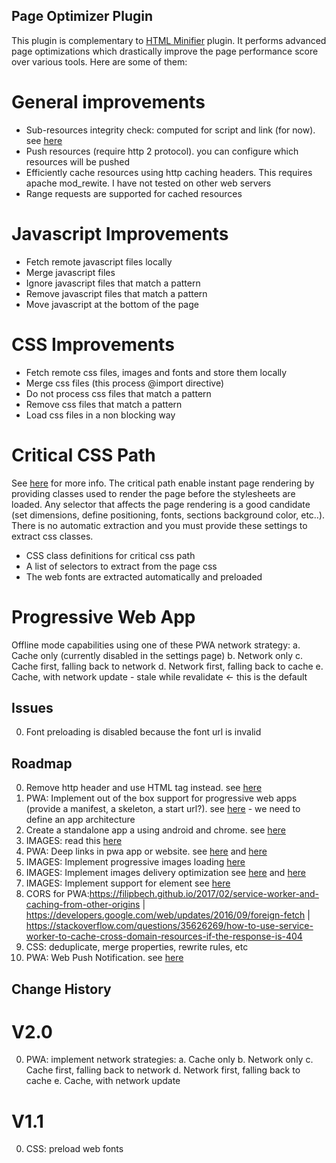 
Page Optimizer Plugin
---------------------

This plugin is complementary to [HTML Minifier](https://git.inimov.com/projects/WO/repos/html-minifier/) plugin. It performs advanced page optimizations which drastically improve the page performance score over various tools. Here are some of them:

# General improvements

- Sub-resources integrity check: computed for script and link (for now). see [here](https://hacks.mozilla.org/2015/09/subresource-integrity-in-firefox-43/)
- Push resources (require http 2 protocol). you can configure which resources will be pushed
- Efficiently cache resources using http caching headers. This requires apache mod_rewite. I have not tested on other web servers
- Range requests are supported for cached resources

# Javascript Improvements

- Fetch remote javascript files locally
- Merge javascript files
- Ignore javascript files that match a pattern
- Remove javascript files that match a pattern
- Move javascript at the bottom of the page

# CSS Improvements

- Fetch remote css files, images and fonts and store them locally
- Merge css files (this process @import directive)
- Do not process css files that match a pattern
- Remove css files that match a pattern
- Load css files in a non blocking way

# Critical CSS Path

See [here](https://developers.google.com/speed/docs/insights/OptimizeCSSDelivery) for more info. The critical path enable instant page rendering by providing classes used to render the page before the stylesheets are loaded.
Any selector that affects the page rendering is a good candidate (set dimensions, define positioning, fonts, sections background color, etc..). There is no automatic extraction and you must provide these settings to extract css classes.

- CSS class definitions for critical css path
- A list of selectors to extract from the page css
- The web fonts are extracted automatically and preloaded

# Progressive Web App
Offline mode capabilities using one of these PWA network strategy:
    a. Cache only (currently disabled in the settings page)
    b. Network only
    c. Cache first, falling back to network
    d. Network first, falling back to cache
    e. Cache, with network update - stale while revalidate <- this is the default

Issues
------
0. Font preloading is disabled because the font url is invalid

Roadmap
-------
0. Remove <Link rel=preload> http header and use <link> HTML tag instead. see [here](https://jakearchibald.com/2017/h2-push-tougher-than-i-thought/)
0. PWA: Implement out of the box support for progressive web apps (provide a manifest, a skeleton, a start url?). see [here](https://techbeacon.com/how-use-service-workers-progressive-web-apps?utm_source=mobilewebweekly&utm_medium=email) - we need to define an app architecture
0. Create a standalone app a using android and chrome. see [here](https://developers.google.com/web/updates/2014/11/Support-for-installable-web-apps-with-webapp-manifest-in-chrome-38-for-Android)
0. IMAGES: read this [here](https://kinsta.com/blog/optimize-images-for-web/)
0. PWA: Deep links in pwa app or website. see [here](http://blog.teamtreehouse.com/registering-protocol-handlers-web-applications) and [here](https://developer.mozilla.org/en-US/docs/Web-based_protocol_handlers)
0. IMAGES: Implement progressive images loading [here](https://jmperezperez.com/medium-image-progressive-loading-placeholder/)
0. IMAGES: Implement images delivery optimization see [here](https://www.smashingmagazine.com/2017/04/content-delivery-network-optimize-images/) and [here](https://developers.google.com/web/updates/2015/09/automating-resource-selection-with-client-hints)
0. IMAGES: Implement support for <pictures> element see [here](https://www.smashingmagazine.com/2013/10/automate-your-responsive-images-with-mobify-js/)
0. CORS for PWA:https://filipbech.github.io/2017/02/service-worker-and-caching-from-other-origins | https://developers.google.com/web/updates/2016/09/foreign-fetch | https://stackoverflow.com/questions/35626269/how-to-use-service-worker-to-cache-cross-domain-resources-if-the-response-is-404
0. CSS: deduplicate, merge properties, rewrite rules, etc
0. PWA: Web Push Notification. see [here](https://serviceworke.rs/web-push.html)

Change History
--------------
# V2.0
0. PWA: implement network strategies:
    a. Cache only
    b. Network only
    c. Cache first, falling back to network
    d. Network first, falling back to cache
    e. Cache, with network update

# V1.1
0. CSS: preload web fonts